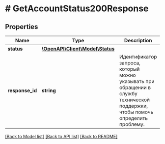 # # GetAccountStatus200Response

## Properties

Name | Type | Description | Notes
------------ | ------------- | ------------- | -------------
**status** | [**\OpenAPI\Client\Model\Status**](Status.md) |  |
**response_id** | **string** | Идентификатор запроса, который можно указывать при обращении в службу технической поддержки, чтобы помочь определить проблему. |

[[Back to Model list]](../../README.md#models) [[Back to API list]](../../README.md#endpoints) [[Back to README]](../../README.md)

